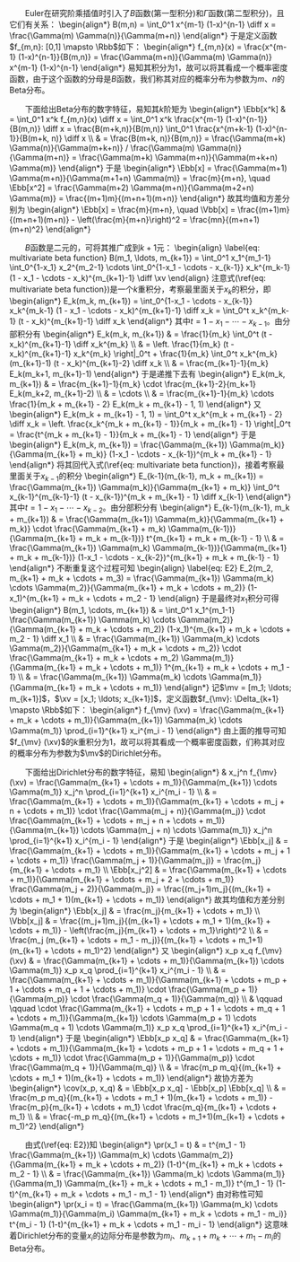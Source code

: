 　　Euler在研究阶乘插值时引入了$B$函数(第一型积分)和$\Gamma$函数(第二型积分)，且它们有关系：
\begin{align\*}
    B(m,n) = \int\_0^1 x^{m-1} (1-x)^{n-1} \diff x = \frac{\Gamma(m) \Gamma(n)}{\Gamma(m+n)}
\end{align\*}
于是定义函数$f_{m,n}: [0,1] \mapsto \Rbb$如下：
\begin{align\*}
    f\_{m,n}(x) = \frac{x^{m-1} (1-x)^{n-1}}{B(m,n)} = \frac{\Gamma(m+n)}{\Gamma(m) \Gamma(n)} x^{m-1} (1-x)^{n-1}
\end{align\*}
易知其积分为$1$，故可以将其看成一个概率密度函数，由于这个函数的分母是$B$函数，我们称其对应的概率分布为<span class="blue">参数为$m$、$n$的Beta分布</span>。

　　下面给出Beta分布的数字特征，易知其$k$阶矩为
\begin{align\*}
    \Ebb[x^k] & = \int\_0^1 x^k f\_{m,n}(x) \diff x = \int\_0^1 x^k \frac{x^{m-1} (1-x)^{n-1}}{B(m,n)} \diff x = \frac{B(m+k,n)}{B(m,n)} \int\_0^1 \frac{x^{m+k-1} (1-x)^{n-1}}{B(m+k, n)} \diff x \\\\
              & = \frac{B(m+k, n)}{B(m,n)} = \frac{\Gamma(m+k) \Gamma(n)}{\Gamma(m+k+n)} / \frac{\Gamma(m) \Gamma(n)}{\Gamma(m+n)} = \frac{\Gamma(m+k) \Gamma(m+n)}{\Gamma(m+k+n) \Gamma(m)}
\end{align\*}
于是
\begin{align\*}
    \Ebb[x] = \frac{\Gamma(m+1) \Gamma(m+n)}{\Gamma(m+1+n) \Gamma(m)} = \frac{m}{m+n}, \quad \Ebb[x^2] = \frac{\Gamma(m+2) \Gamma(m+n)}{\Gamma(m+2+n) \Gamma(m)} = \frac{(m+1)m}{(m+n+1)(m+n)}
\end{align\*}
故其均值和方差分别为
\begin{align\*}
    \Ebb[x] = \frac{m}{m+n}, \quad \Vbb[x] = \frac{(m+1)m}{(m+n+1)(m+n)} - \left(\frac{m}{m+n}\right)^2 = \frac{mn}{(m+n+1)(m+n)^2}
\end{align\*}

　　$B$函数是二元的，可将其推广成到$k+1$元：
\begin{align} \label{eq: multivariate beta function}
    B(m\_1, \ldots, m\_{k+1}) = \int\_0^1 x\_1^{m\_1-1} \int\_0^{1-x\_1} x\_2^{m\_2-1} \cdots  \int\_0^{1-x\_1 - \cdots - x\_{k-1}} x\_k^{m\_k-1} (1 - x\_1 - \cdots - x\_k)^{m\_{k+1}-1} \diff \xv
\end{align}
注意式(\ref{eq: multivariate beta function})是一个$k$重积分，考察最里面关于$x_k$的积分，即
\begin{align\*}
    E\_k(m\_k, m\_{k+1}) = \int\_0^{1-x\_1 - \cdots - x\_{k-1}} x\_k^{m\_k-1} (1 - x\_1 - \cdots - x\_k)^{m\_{k+1}-1} \diff x\_k = \int\_0^t x\_k^{m\_k-1} (t - x\_k)^{m\_{k+1}-1} \diff x\_k
\end{align\*}
其中$t = 1-x_1 - \cdots - x_{k-1}$。由分部积分有
\begin{align\*}
    E\_k(m\_k, m\_{k+1}) & = \frac{1}{m\_k} \int\_0^t (t - x\_k)^{m\_{k+1}-1} \diff x\_k^{m\_k}                                                                                    \\\\
                      & = \left. \frac{1}{m\_k} (t - x\_k)^{m\_{k+1}-1} x\_k^{m\_k} \right|\_0^t + \frac{1}{m\_k} \int\_0^t x\_k^{m\_k} (m\_{k+1}-1) (t - x\_k)^{m\_{k+1}-2} \diff x\_k \\\\
                      & = \frac{m\_{k+1}-1}{m\_k} E\_k(m\_k+1, m\_{k+1}-1)
\end{align\*}
于是递推下去有
\begin{align\*}
    E\_k(m\_k, m\_{k+1}) & = \frac{m\_{k+1}-1}{m\_k} \cdot \frac{m\_{k+1}-2}{m\_k+1} E\_k(m\_k+2, m\_{k+1}-2)          \\\\
                      & = \cdots                                                                             \\\\
                      & = \frac{m\_{k+1}-1}{m\_k} \cdots \frac{1}{m\_k + m\_{k+1} - 2} E\_k(m\_k + m\_{k+1} - 1, 1)
\end{align\*}
又
\begin{align\*}
    E\_k(m\_k + m\_{k+1} - 1, 1) = \int\_0^t x\_k^{m\_k + m\_{k+1} - 2} \diff x\_k = \left. \frac{x\_k^{m\_k + m\_{k+1} - 1}}{m\_k + m\_{k+1} - 1} \right|\_0^t = \frac{t^{m\_k + m\_{k+1} - 1}}{m\_k + m\_{k+1} - 1}
\end{align\*}
于是
\begin{align\*}
    E\_k(m\_k, m\_{k+1}) = \frac{\Gamma(m\_{k+1}) \Gamma(m\_k)}{\Gamma(m\_{k+1} + m\_k)} (1-x\_1 - \cdots - x\_{k-1})^{m\_k + m\_{k+1} - 1}
\end{align\*}
将其回代入式(\ref{eq: multivariate beta function})，接着考察最里面关于$x_{k-1}$的积分
\begin{align\*}
    E\_{k-1}(m\_{k-1}, m\_k + m\_{k+1}) = \frac{\Gamma(m\_{k+1}) \Gamma(m\_k)}{\Gamma(m\_{k+1} + m\_k)} \int\_0^t x\_{k-1}^{m\_{k-1}-1}  (t - x\_{k-1})^{m\_k + m\_{k+1} - 1} \diff x\_{k-1}
\end{align\*}
其中$t = 1-x_1 - \cdots - x_{k-2}$。由分部积分有
\begin{align\*}
    E\_{k-1}(m\_{k-1}, m\_k + m\_{k+1}) & = \frac{\Gamma(m\_{k+1}) \Gamma(m\_k)}{\Gamma(m\_{k+1} + m\_k)} \cdot \frac{\Gamma(m\_{k+1} + m\_k) \Gamma(m\_{k-1})}{\Gamma(m\_{k+1} + m\_k + m\_{k-1})} t^{m\_{k+1} + m\_k + m\_{k-1} - 1} \\\\
                                    & = \frac{\Gamma(m\_{k+1}) \Gamma(m\_k) \Gamma(m\_{k-1})}{\Gamma(m\_{k+1} + m\_k + m\_{k-1})} (1-x\_1 - \cdots - x\_{k-2})^{m\_{k+1} + m\_k + m\_{k-1} - 1}
\end{align\*}
不断重复这个过程可知
\begin{align} \label{eq: E2}
    E\_2(m\_2, m\_{k+1} + m\_k + \cdots + m\_3) = \frac{\Gamma(m\_{k+1}) \Gamma(m\_k) \cdots \Gamma(m\_2)}{\Gamma(m\_{k+1} + m\_k + \cdots + m\_2)} (1-x\_1)^{m\_{k+1} + m\_k + \cdots + m\_2 - 1}
\end{align}
于是最终对$x_1$积分可得
\begin{align\*}
    B(m\_1, \cdots, m\_{k+1}) & = \int\_0^1 x\_1^{m\_1-1} \frac{\Gamma(m\_{k+1}) \Gamma(m\_k) \cdots \Gamma(m\_2)}{\Gamma(m\_{k+1} + m\_k + \cdots + m\_2)} (1-x\_1)^{m\_{k+1} + m\_k + \cdots + m\_2 - 1} \diff x\_1                                                                \\\\
                            & = \frac{\Gamma(m\_{k+1}) \Gamma(m\_k) \cdots \Gamma(m\_2)}{\Gamma(m\_{k+1} + m\_k + \cdots + m\_2)} \cdot \frac{\Gamma(m\_{k+1} + m\_k + \cdots + m\_2) \Gamma(m\_1)}{\Gamma(m\_{k+1} + m\_k + \cdots + m\_1)} 1^{m\_{k+1} + m\_k + \cdots + m\_1 - 1} \\\\
                            & = \frac{\Gamma(m\_{k+1}) \Gamma(m\_k) \cdots \Gamma(m\_1)}{\Gamma(m\_{k+1} + m\_k + \cdots + m\_1)}
\end{align\*}
记$\mv = [m_1; \ldots; m_{k+1}]$，$\xv = [x_1; \ldots; x_{k+1}]$，定义函数$f_{\mv}: \Delta_{k+1} \mapsto \Rbb$如下：
\begin{align\*}
    f\_{\mv} (\xv) = \frac{\Gamma(m\_{k+1} + m\_k + \cdots + m\_1)}{\Gamma(m\_{k+1}) \Gamma(m\_k) \cdots \Gamma(m\_1)} \prod\_{i=1}^{k+1} x\_i^{m\_i - 1}
\end{align\*}
由上面的推导可知$f_{\mv} (\xv)$的$k$重积分为$1$，故可以将其看成一个概率密度函数，们称其对应的概率分布为<span class="blue">参数为$\mv$的Dirichlet分布</span>。

　　下面给出Dirichlet分布的数字特征，易知
\begin{align\*}
     & x\_j^n f\_{\mv} (\xv) = \frac{\Gamma(m\_{k+1} + \cdots + m\_1)}{\Gamma(m\_{k+1}) \cdots \Gamma(m\_1)} x\_j^n \prod\_{i=1}^{k+1} x\_i^{m\_i - 1}                                                                                                                                                                 \\\\
     & = \frac{\Gamma(m\_{k+1} + \cdots + m\_1)}{\Gamma(m\_{k+1} + \cdots + m\_j + n + \cdots + m\_1)} \cdot \frac{\Gamma(m\_j + n)}{\Gamma(m\_j)} \cdot \frac{\Gamma(m\_{k+1} + \cdots + m\_j + n + \cdots + m\_1)}{\Gamma(m\_{k+1}) \cdots \Gamma(m\_j + n) \cdots \Gamma(m\_1)}  x\_j^n \prod\_{i=1}^{k+1} x\_i^{m\_i - 1}
\end{align\*}
于是
\begin{align\*}
    \Ebb[x\_j]   & = \frac{\Gamma(m\_{k+1} + \cdots + m\_1)}{\Gamma(m\_{k+1} + \cdots + m\_j + 1 + \cdots + m\_1)} \frac{\Gamma(m\_j + 1)}{\Gamma(m\_j)} = \frac{m\_j}{m\_{k+1} + \cdots + m\_1}                                      \\\\
    \Ebb[x\_j^2] & = \frac{\Gamma(m\_{k+1} + \cdots + m\_1)}{\Gamma(m\_{k+1} + \cdots + m\_j + 2 + \cdots + m\_1)} \frac{\Gamma(m\_j + 2)}{\Gamma(m\_j)} = \frac{(m\_j+1)m\_j}{(m\_{k+1} + \cdots + m\_1 + 1)(m\_{k+1} + \cdots + m\_1)}
\end{align\*}
故其均值和方差分别为
\begin{align\*}
    \Ebb[x\_j] & = \frac{m\_j}{m\_{k+1} + \cdots + m\_1}                                                                                          \\\\
    \Vbb[x\_j] & = \frac{(m\_j+1)m\_j}{(m\_{k+1} + \cdots + m\_1 + 1)(m\_{k+1} + \cdots + m\_1)} - \left(\frac{m\_j}{m\_{k+1} + \cdots + m\_1}\right)^2 \\\\
              & = \frac{m\_j (m\_{k+1} + \cdots + m\_1 - m\_j)}{(m\_{k+1} + \cdots + m\_1+1)(m\_{k+1} + \cdots + m\_1)^2}
\end{align\*}
又
\begin{align\*}
    x\_p x\_q f\_{\mv} (\xv) & = \frac{\Gamma(m\_{k+1} + \cdots + m\_1)}{\Gamma(m\_{k+1}) \cdots \Gamma(m\_1)} x\_p x\_q \prod\_{i=1}^{k+1} x\_i^{m\_i - 1}                                                                                                       \\\\
                          & = \frac{\Gamma(m\_{k+1} + \cdots + m\_1)}{\Gamma(m\_{k+1} + \cdots + m\_p + 1 + \cdots + m\_q + 1 + \cdots + m\_1)} \cdot \frac{\Gamma(m\_p + 1)}{\Gamma(m\_p)} \cdot \frac{\Gamma(m\_q + 1)}{\Gamma(m\_q)}                         \\\\
                          & \qquad \qquad \cdot \frac{\Gamma(m\_{k+1} + \cdots + m\_p + 1 + \cdots + m\_q + 1 + \cdots + m\_1)}{\Gamma(m\_{k+1}) \cdots \Gamma(m\_p + 1) \cdots \Gamma(m\_q + 1) \cdots \Gamma(m\_1)} x\_p x\_q \prod\_{i=1}^{k+1} x\_i^{m\_i - 1}
\end{align\*}
于是
\begin{align\*}
    \Ebb[x\_p x\_q] & = \frac{\Gamma(m\_{k+1} + \cdots + m\_1)}{\Gamma(m\_{k+1} + \cdots + m\_p + 1 + \cdots + m\_q + 1 + \cdots + m\_1)} \cdot \frac{\Gamma(m\_p + 1)}{\Gamma(m\_p)} \cdot \frac{\Gamma(m\_q + 1)}{\Gamma(m\_q)} \\\\
                  & = \frac{m\_p m\_q}{(m\_{k+1} + \cdots + m\_1 + 1)(m\_{k+1} + \cdots + m\_1)}
\end{align\*}
故协方差为
\begin{align\*}
    \cov(x\_p, x\_q) & = \Ebb[x\_p x\_q] - \Ebb[x\_p] \Ebb[x\_q]                                                                                                                \\\\
                   & = \frac{m\_p m\_q}{(m\_{k+1} + \cdots + m\_1 + 1)(m\_{k+1} + \cdots + m\_1)} - \frac{m\_p}{m\_{k+1} + \cdots + m\_1} \cdot \frac{m\_q}{m\_{k+1} + \cdots + m\_1} \\\\
                   & = \frac{-m\_p m\_q}{(m\_{k+1} + \cdots + m\_1+1)(m\_{k+1} + \cdots + m\_1)^2}
\end{align\*}

　　由式(\ref{eq: E2})知
\begin{align\*}
    \pr(x\_1 = t) & = t^{m\_1 - 1} \frac{\Gamma(m\_{k+1}) \Gamma(m\_k) \cdots \Gamma(m\_2)}{\Gamma(m\_{k+1} + m\_k + \cdots + m\_2)} (1-t)^{m\_{k+1} + m\_k + \cdots + m\_2 - 1}                         \\\\
                 & = \frac{\Gamma(m\_{k+1}) \Gamma(m\_k) \cdots \Gamma(m\_1)}{\Gamma(m\_1) \Gamma(m\_{k+1} + m\_k + \cdots + m\_1 - m\_1)} t^{m\_1 - 1} (1-t)^{m\_{k+1} + m\_k + \cdots + m\_1 - m\_1 - 1}
\end{align\*}
由对称性可知
\begin{align\*}
    \pr(x\_i = t) = \frac{\Gamma(m\_{k+1}) \Gamma(m\_k) \cdots \Gamma(m\_1)}{\Gamma(m\_i) \Gamma(m\_{k+1} + m\_k + \cdots + m\_1 - m\_i)} t^{m\_i - 1} (1-t)^{m\_{k+1} + m\_k + \cdots + m\_1 - m\_i - 1}
\end{align\*}
这意味着Dirichlet分布的变量$x_i$的边际分布是参数为$m_i$、$m_{k+1} + m_k + \cdots + m_1 - m_i$的Beta分布。

